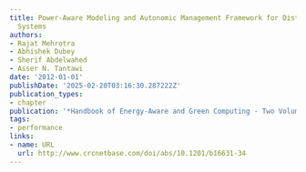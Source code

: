 ```yaml
---
title: Power-Aware Modeling and Autonomic Management Framework for Distributed Computing
  Systems
authors:
- Rajat Mehrotra
- Abhishek Dubey
- Sherif Abdelwahed
- Asser N. Tantawi
date: '2012-01-01'
publishDate: '2025-02-20T03:16:30.287222Z'
publication_types:
- chapter
publication: '*Handbook of Energy-Aware and Green Computing - Two Volume Set*'
tags:
- performance
links:
- name: URL
  url: http://www.crcnetbase.com/doi/abs/10.1201/b16631-34
---
```

